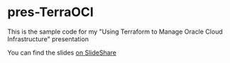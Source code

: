 # pres-TerraOCI
This is the sample code for my "Using Terraform to Manage Oracle Cloud Infrastructure" presentation

You can find the slides [on SlideShare](https://www.slideshare.net/mariselsins/using-terraform-to-manage-oracle-cloud-infrastructure)
